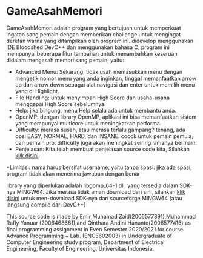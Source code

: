 # GameAsahMemori


GameAsahMemori adalah program yang bertujuan untuk memperkuat ingatan sang pemain dengan memberikan challenge untuk mengingat deretan warna yang ditampilkan oleh program ini. didevelop menggunakan IDE Bloodshed DevC++ dan menggunakan bahasa C, program ini mempunyai beberapa fitur tambahan untuk menambahkan keseruan didalam mengasah memori sang pemain, yaitu:

* Advanced Menu: Sekarang, tidak usah memasukkan menu dengan mengetik nomor menu yang anda inginkan, tinggal memanfaatkan arrow up dan arrow down sebagai alat navigasi dan enter untuk memilih menu yang di Highlight.
* File Handling: untuk menyimpan High Score dan usaha-usaha menggapai High Score sebelumnya.
* Help: jika bingung, menu Help selalu ada untuk membantu anda.
* OpenMP: dengan library OpenMP, aplikasi ini bisa memanfaatkan sistem yang mempunyai multicore untuk meningkatkan performa.
* Difficulty: merasa susah, atau merasa terlalu gampang? tenang, ada opsi EASY, NORMAL, HARD, dan INSANE. cocok untuk pemain pemula, dan pemain pro. difficulty juga akan meningkat seiring lamanya bermain.
* Penjelasan: Kita telah membuat penjelasan source code kita, Silahkan [klik disini](https://drive.google.com/file/d/1sxSALIPXlTN8o0YOUnJF4IgbfKbM1teB/view).

*Limitasi: nama harus bersifat username, yaitu tanpa spasi. jika ada spasi, program tidak akan menerima jawaban dengan benar

library yang diperlukan adalah libgomp_64-1.dll, yang tersedia dalam SDK-nya MINGW64. Jika merasa tidak aman download dari sini, silahkan [klik disini](https://sourceforge.net/projects/mingw-w64/) untuk men-download SDK-nya dari sourceforge MINGW64 (atau langsung compile dari DevC++)

This source code is made by Emir Muhamad Zaid(2006577391),Muhammad Rafly Yanuar (2006468661),and Qinthara Andini Hananto(2006577416) as final programming assignment in Even Semester 2020/2021 for course Advance Programming + Lab. (ENCE602003) in Undergraduate of Computer Engineering study program, Department of Electrical Engineering, Faculty of Engineering, Universitas Indonesia.
